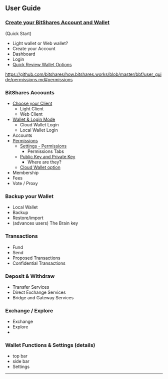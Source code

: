 ## User Guide

### [Create your BitShares Account and Wallet](/bbf/user_guide/create_account.md#create-your-bitshares-account-and-wallet)
(Quick Start)
- Light wallet or Web wallet?
- Create your Account
- Dashboard
- Login
- [Quick Review Wallet Options](/bbf/user_guide/wallet_options1.md#bitshares-wallet-options)


https://github.com/bitshares/how.bitshares.works/blob/master/bbf/user_guide/permissions.md#permissions


### BitShares Accounts
- [Choose your Client](/bbf/user_guide/bitshares_client.md#choose-your-client)
   - Light Client
   - Web Client
- [Wallet & Login Mode](/bbf/user_guide/bitshares_client.md#wallet--login-mode)
   - Cloud Wallet Login
   - Local Wallet Login
- Accounts
- [Permissions ](/bbf/user_guide/permissions.md#permissions)
   - [Settings - Permissions](/bbf/user_guide/permissions.md#settings---permissions)
      - Permissions Tabs
   - [Public Key and Private Key](/bbf/user_guide/permissions.md#public-key-and-private-key)
      - Where are they? 
   - [Cloud Wallet option](/bbf/user_guide/permissions.md#cloud-wallet-tab-option)
- Membership
- Fees
- Vote / Proxy

### Backup your Wallet
   - Local Wallet
   - Backup
   - Restore/import
   - (advances users) The Brain key
   
### Transactions
- Fund
- Send
- Proposed Transactions
- Confidential Transactions

### Deposit & Withdraw
- Transfer  Services
- Direct Exchange Services
- Bridge and Gateway Services

### Exchange / Explore
- Exchange
- Explore
- 

### Wallet Functions & Settings (details)
- top bar
- side bar
- Settings

***
